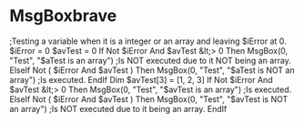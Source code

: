 # MsgBoxbrave
;Testing a variable when it is a integer or an array and leaving $iError at 0.    $iError = 0  $avTest = 0  If Not $iError And $avTest &lt;> 0 Then     MsgBox(0, "Test", "$aTest is an array") ;Is NOT executed due to it NOT being an array. ElseIf Not ( $iError And $avTest ) Then     MsgBox(0, "Test", "$aTest is NOT an array") ;Is executed. EndIf  Dim $avTest[3] = [1, 2, 3]  If Not $iError And $avTest &lt;> 0 Then     MsgBox(0, "Test", "$avTest is an array") ;Is executed. ElseIf Not ( $iError And $avTest ) Then     MsgBox(0, "Test", "$avTest is NOT an array") ;Is NOT executed due to it being an array. EndIf
